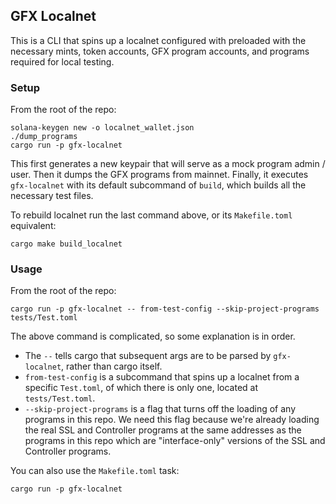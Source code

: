 ## GFX Localnet

This is a CLI that spins up a localnet configured with preloaded
with the necessary mints, token accounts, GFX program accounts, and programs
required for local testing.

### Setup
From the root of the repo:
```commandline
solana-keygen new -o localnet_wallet.json
./dump_programs
cargo run -p gfx-localnet
```
This first generates a new keypair that will serve as a mock
program admin / user.
Then it dumps the GFX programs from mainnet.
Finally, it executes `gfx-localnet` with its default subcommand of `build`,
which builds all the necessary test files.

To rebuild localnet run the last command above, or its `Makefile.toml` equivalent:
```
cargo make build_localnet
```

### Usage
From the root of the repo:
```commandline
cargo run -p gfx-localnet -- from-test-config --skip-project-programs tests/Test.toml
```

The above command is complicated, so some explanation is in order.

- The `--` tells cargo that subsequent args are to be parsed by `gfx-localnet`,
rather than cargo itself.
- `from-test-config` is a subcommand that spins up a localnet from a specific `Test.toml`,
of which there is only one, located at `tests/Test.toml`.
- `--skip-project-programs` is a flag that turns off the loading of any programs in this repo.
We need this flag because we're already loading the real SSL and Controller programs at the
same addresses as the programs in this repo which are "interface-only" versions 
of the SSL and Controller programs.

You can also use the `Makefile.toml` task:
```
cargo run -p gfx-localnet
```

